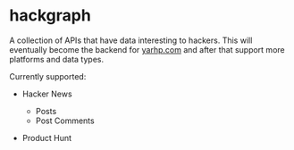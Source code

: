 # hackgraph

A collection of APIs that have data interesting to hackers. This will eventually become the backend for [yarhp.com](https://yarhp.com) and after that support more platforms and data types.

Currently supported:

- Hacker News

  - Posts
  - Post Comments

- Product Hunt

